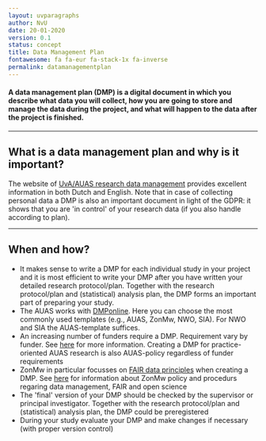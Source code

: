 ```yaml
---
layout: uvparagraphs
author: NvU
date: 20-01-2020
version: 0.1
status: concept
title: Data Management Plan
fontawesome: fa fa-eur fa-stack-1x fa-inverse
permalink: datamanagementplan
---
```


#### A data management plan (DMP) is a digital document in which you describe what data you will collect, how you are going to store and manage the data during the project, and what will happen to the data after the project is finished. 

---

## What is a data management plan and why is it important?
The website of [UvA/AUAS research data management](https://rdm.uva.nl/en/planning/planning.html) provides excellent information in both Dutch and English. Note that in case of collecting personal data a DMP is also an important document in light of the GDPR: it shows that you are 'in control' of your research data (if you also handle according to plan).

---

## When and how?
* It makes sense to write a DMP for each individual study in your project and it is most efficient to write your DMP after you have written your detailed research protocol/plan. Together with the research protocol/plan and (statistical) analysis plan, the DMP forms an important part of preparing your study.
* The AUAS works with [DMPonline](https://rdm.uva.nl/en/planning/dmponline/dmponline.html). Here you can choose the most commonly used templates (e.g., AUAS, ZonMw, NWO, SIA). For NWO and SIA the AUAS-template suffices.
* An increasing number of funders require a DMP. Requirement vary by funder. See [here](https://rdm.uva.nl/en/planning/funder-requirements/funder-requirements.html) for more information. Creating a DMP for practice-oriented AUAS research is also AUAS-policy regardless of funder requirements
* ZonMw in particular focusses on [FAIR data principles](https://doi.org/10.5281/zenodo.3405141) when creating a DMP. See [here](https://www.zonmw.nl/en/research-and-results/fair-data-and-data-management/) for information about ZonMw policy and procedurs regaring data management, FAIR and open science
* The 'final' version of your DMP should be checked by the supervisor or principal investigator. Together with the research protocol/plan and (statistical) analysis plan, the DMP could be preregistered
* During your study evaluate your DMP and make changes if necessary (with proper version control)
